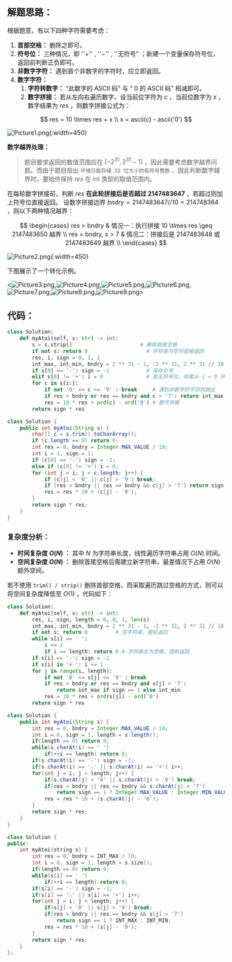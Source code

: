 ## 解题思路：

根据题意，有以下四种字符需要考虑：

1. **首部空格：** 删除之即可。
2. **符号位：** 三种情况，即 ''$+$'' , ''$-$'' , ''无符号"  ；新建一个变量保存符号位，返回前判断正负即可。
3. **非数字字符：** 遇到首个非数字的字符时，应立即返回。
4. **数字字符：**
   1. **字符转数字：** “此数字的 ASCII 码” 与 “ $0$ 的 ASCII 码” 相减即可。
   2. **数字拼接：** 若从左向右遍历数字，设当前位字符为 $c$ ，当前位数字为 $x$ ，数字结果为 $res$ ，则数字拼接公式为：

$$
res = 10 \times res + x \\
x = ascii(c) - ascii('0')
$$

![Picture1.png](https://pic.leetcode-cn.com/1600793383-jCgsGU-Picture1.png){:width=450}

**数字越界处理：**

> 题目要求返回的数值范围应在 $[-2^{31}, 2^{31} - 1]$ ，因此需要考虑数字越界问题。而由于题目指出 `环境只能存储 32 位大小的有符号整数` ，因此判断数字越界时，要始终保持 $res$ 在 int 类型的取值范围内。

在每轮数字拼接前，判断 $res$ **在此轮拼接后是否超过 $2147483647$** ，若超过则加上符号位直接返回。
设数字拼接边界 $bndry = 2147483647 // 10 = 214748364$ ，则以下两种情况越界：

$$
\begin{cases}
 res > bndry & 情况一：执行拼接 10 \times res \geq 2147483650 越界 \\
 res = bndry, x > 7 & 情况二：拼接后是 2147483648 或 2147483649 越界 \\
\end{cases}
$$

![Picture2.png](https://pic.leetcode-cn.com/1600793383-JZRYip-Picture2.png){:width=450}

下图展示了一个转化示例。

<![Picture3.png](https://pic.leetcode-cn.com/1600793383-Lcevlh-Picture3.png),![Picture4.png](https://pic.leetcode-cn.com/1600793383-tvCmJR-Picture4.png),![Picture5.png](https://pic.leetcode-cn.com/1600793383-gfdFaU-Picture5.png),![Picture6.png](https://pic.leetcode-cn.com/1600793383-hBxeGd-Picture6.png),![Picture7.png](https://pic.leetcode-cn.com/1600793383-EWntxO-Picture7.png),![Picture8.png](https://pic.leetcode-cn.com/1600793383-jUXVjN-Picture8.png),![Picture9.png](https://pic.leetcode-cn.com/1600793383-FShoDM-Picture9.png)>

## 代码：

```Python []
class Solution:
    def myAtoi(self, s: str) -> int:
        s = s.strip()                      # 删除首尾空格
        if not s: return 0                   # 字符串为空则直接返回
        res, i, sign = 0, 1, 1
        int_max, int_min, bndry = 2 ** 31 - 1, -2 ** 31, 2 ** 31 // 10
        if s[0] == '-': sign = -1            # 保存负号
        elif s[0] != '+': i = 0              # 若无符号位，则需从 i = 0 开始数字拼接
        for c in s[i:]:
            if not '0' <= c <= '9' : break     # 遇到非数字的字符则跳出
            if res > bndry or res == bndry and c > '7': return int_max if sign == 1 else int_min # 数字越界处理
            res = 10 * res + ord(c) - ord('0') # 数字拼接
        return sign * res
```

```Java []
class Solution {
    public int myAtoi(String s) {
        char[] c = s.trim().toCharArray();
        if (c.length == 0) return 0;
        int res = 0, bndry = Integer.MAX_VALUE / 10;
        int i = 1, sign = 1;
        if (c[0] == '-') sign = -1;
        else if (c[0] != '+') i = 0;
        for (int j = i; j < c.length; j++) {
            if (c[j] < '0' || c[j] > '9') break;
            if (res > bndry || res == bndry && c[j] > '7') return sign == 1 ? Integer.MAX_VALUE : Integer.MIN_VALUE;
            res = res * 10 + (c[j] - '0');
        }
        return sign * res;
    }
}
```

### 复杂度分析：

- **时间复杂度 $O(N)$ ：** 其中 $N$ 为字符串长度，线性遍历字符串占用 $O(N)$ 时间。
- **空间复杂度 $O(N)$ ：** 删除首尾空格后需建立新字符串，最差情况下占用 $O(N)$ 额外空间。

若不使用 `trim() / strip()` 删除首部空格，而采取遍历跳过空格的方式，则可以将空间复杂度降低至 $O(1)$ ，代码如下：

```Python []
class Solution:
    def myAtoi(self, s: str) -> int:
        res, i, sign, length = 0, 0, 1, len(s)
        int_max, int_min, bndry = 2 ** 31 - 1, -2 ** 31, 2 ** 31 // 10
        if not s: return 0         # 空字符串，提前返回
        while s[i] == ' ':
            i += 1
            if i == length: return 0 # 字符串全为空格，提前返回
        if s[i] == '-': sign = -1
        if s[i] in '+-': i += 1
        for j in range(i, length):
            if not '0' <= s[j] <= '9' : break
            if res > bndry or res == bndry and s[j] > '7':
                return int_max if sign == 1 else int_min
            res = 10 * res + ord(s[j]) - ord('0')
        return sign * res
```

```Java []
class Solution {
    public int myAtoi(String s) {
        int res = 0, bndry = Integer.MAX_VALUE / 10;
        int i = 0, sign = 1, length = s.length();
        if(length == 0) return 0;
        while(s.charAt(i) == ' ')
            if(++i == length) return 0;
        if(s.charAt(i) == '-') sign = -1;
        if(s.charAt(i) == '-' || s.charAt(i) == '+') i++;
        for(int j = i; j < length; j++) {
            if(s.charAt(j) < '0' || s.charAt(j) > '9') break;
            if(res > bndry || res == bndry && s.charAt(j) > '7')
                return sign == 1 ? Integer.MAX_VALUE : Integer.MIN_VALUE;
            res = res * 10 + (s.charAt(j) - '0');
        }
        return sign * res;
    }
}
```

```C++ []
class Solution {
public:
    int myAtoi(string s) {
        int res = 0, bndry = INT_MAX / 10;
        int i = 0, sign = 1, length = s.size();
        if(length == 0) return 0;
        while(s[i] == ' ')
            if(++i == length) return 0;
        if(s[i] == '-') sign = -1;
        if(s[i] == '-' || s[i] == '+') i++;
        for(int j = i; j < length; j++) {
            if(s[j] < '0' || s[j] > '9') break;
            if(res > bndry || res == bndry && s[j] > '7')
                return sign == 1 ? INT_MAX : INT_MIN;
            res = res * 10 + (s[j] - '0');
        }
        return sign * res;
    }
};
```
